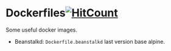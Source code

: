 # Dockerfiles[![HitCount](http://hits.dwyl.io/naiba/Dockerfiles.svg)](http://hits.dwyl.io/naiba/Dockerfiles)


Some useful docker images.

- Beanstalkd: `Dockerfile.beanstalkd` last version base alpine.
